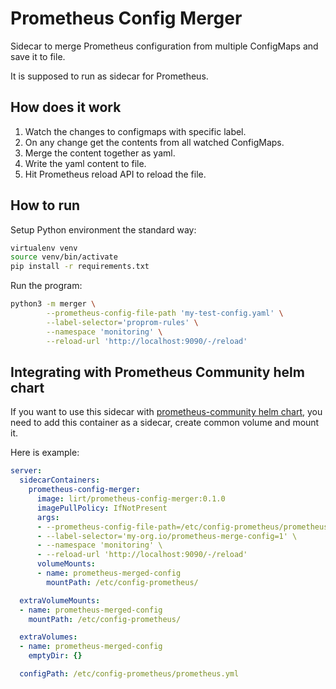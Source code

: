# Prometheus Config Merger
Sidecar to merge Prometheus configuration from multiple ConfigMaps and save it to file.

It is supposed to run as sidecar for Prometheus.

## How does it work
1. Watch the changes to configmaps with specific label.
2. On any change get the contents from all watched ConfigMaps.
3. Merge the content together as yaml.
4. Write the yaml content to file.
5. Hit Prometheus reload API to reload the file.

## How to run
Setup Python environment the standard way:

```bash
virtualenv venv
source venv/bin/activate
pip install -r requirements.txt
```

Run the program:

```bash
python3 -m merger \
        --prometheus-config-file-path 'my-test-config.yaml' \
        --label-selector='proprom-rules' \
        --namespace 'monitoring' \
        --reload-url 'http://localhost:9090/-/reload'
```

## Integrating with Prometheus Community helm chart
If you want to use this sidecar with [prometheus-community helm chart](https://github.com/prometheus-community/helm-charts/tree/main/charts/prometheus),
you need to add this container as a sidecar, create common volume and mount it.

Here is example:

```yaml
server:
  sidecarContainers:
    prometheus-config-merger:
      image: lirt/prometheus-config-merger:0.1.0
      imagePullPolicy: IfNotPresent
      args:
      - --prometheus-config-file-path=/etc/config-prometheus/prometheus.yml
      - --label-selector='my-org.io/prometheus-merge-config=1' \
      - --namespace 'monitoring' \
      - --reload-url 'http://localhost:9090/-/reload'
      volumeMounts:
      - name: prometheus-merged-config
        mountPath: /etc/config-prometheus/

  extraVolumeMounts:
  - name: prometheus-merged-config
    mountPath: /etc/config-prometheus/

  extraVolumes:
  - name: prometheus-merged-config
    emptyDir: {}

  configPath: /etc/config-prometheus/prometheus.yml
```
